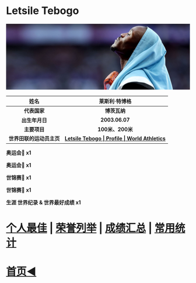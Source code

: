# Letsile Tebogo

![Letsile-Tebogo](Picture.jpg)

|           姓名           |                        莱斯利·特博格                         |
| :----------------------: | :----------------------------------------------------------: |
|       **代表国家**       |                         **博茨瓦纳**                         |
|      **出生年月日**      |                        **2003.06.07**                        |
|       **主要项目**       |                       **100米、200米**                       |
| **世界田联的运动员主页** | **[Letsile Tebogo \| Profile \| World Athletics](https://worldathletics.org/athletes/botswana/letsile-tebogo-14883897)** |

**奥运会🥇 x1**

**奥运会🥈 x1**

**世锦赛🥈 x1**

**世锦赛🥉 x1**

**生涯 世界纪录 & 世界最好成绩 x1**

# [个人最佳](./Personal-Best.md) \| [荣誉列举](./Honors.md) \| [成绩汇总](./Results.md) \| [常用统计](./Stats.md)

# [首页◀](../../../../README.md)
